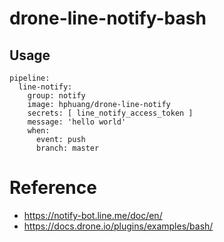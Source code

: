 # drone-line-notify-bash

## Usage
```
pipeline:
  line-notify:
    group: notify
    image: hphuang/drone-line-notify
    secrets: [ line_notify_access_token ]
    message: 'hello world'
    when:
      event: push
      branch: master
```

# Reference
* https://notify-bot.line.me/doc/en/
* https://docs.drone.io/plugins/examples/bash/